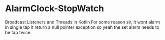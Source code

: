 # AlarmClock-StopWatch
Broadcast Listeners and Threads in Kotlin
For some reason sir, It wont alarm in single tap it return a null pointer exception so yeah the set alarm needs to be tap twice.
